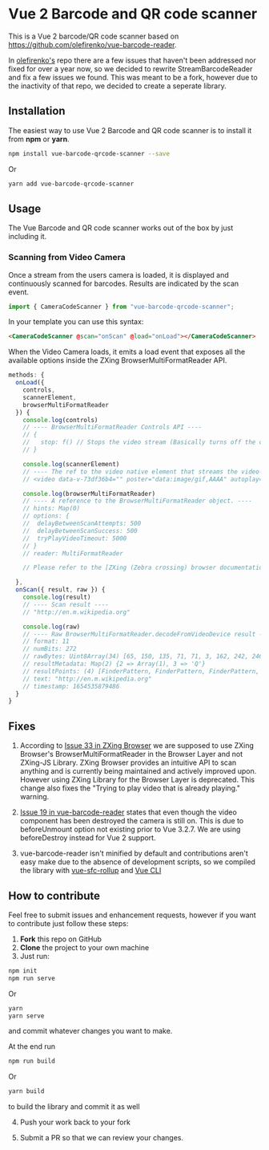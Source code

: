 # Vue 2 Barcode and QR code scanner

This is a Vue 2 barcode/QR code scanner based on https://github.com/olefirenko/vue-barcode-reader.

In [olefirenko's](https://github.com/olefirenko/) repo there are a few issues that haven't been addressed nor fixed for over a year now, so we decided to rewrite StreamBarcodeReader and fix a few issues we found.
This was meant to be a fork, however due to the inactivity of that repo,
we decided to create a seperate library.

## Installation

The easiest way to use Vue 2 Barcode and QR code scanner is to install it from **npm** or **yarn**.

```sh
npm install vue-barcode-qrcode-scanner --save
```

Or

```sh
yarn add vue-barcode-qrcode-scanner
```

## Usage

The Vue Barcode and QR code scanner works out of the box by just including it.

### Scanning from Video Camera

Once a stream from the users camera is loaded, it is displayed and continuously scanned for barcodes. Results are indicated by the scan event.

```js
import { CameraCodeScanner } from "vue-barcode-qrcode-scanner";
```

In your template you can use this syntax:

```html
<CameraCodeScanner @scan="onScan" @load="onLoad"></CameraCodeScanner>
```

When the Video Camera loads, it emits a load event that exposes all the available
options inside the ZXing BrowserMultiFormatReader API.

```js
methods: {
  onLoad({
    controls,
    scannerElement,
    browserMultiFormatReader
  }) {
    console.log(controls)
    // ---- BrowserMultiFormatReader Controls API ----
    // {
    //   stop: f() // Stops the video stream (Basically turns off the camera)
    // }

    console.log(scannerElement)
    // ---- The ref to the video native element that streams the video-camera output ----
    // <video data-v-73df36b4="" poster="data:image/gif,AAAA" autoplay="true" muted="true" // playsinline="true"></video>

    console.log(browserMultiFormatReader)
    // ---- A reference to the BrowserMultiFormatReader object. ----
    // hints: Map(0)
    // options: {
    //  delayBetweenScanAttempts: 500
    //  delayBetweenScanSuccess: 500
    //  tryPlayVideoTimeout: 5000
    // }
    // reader: MultiFormatReader

    // Please refer to the [ZXing (Zebra crossing) browser documentation](https://github.com/zxing-js/browser)

  },
  onScan({ result, raw }) {
    console.log(result)
    // ---- Scan result ----
    // "http://en.m.wikipedia.org"

    console.log(raw)
    // ---- Raw BrowserMultiFormatReader.decodeFromVideoDevice result ----
    // format: 11
    // numBits: 272
    // rawBytes: Uint8Array(34) [65, 150, 135, 71, 71, 3, 162, 242, 246, 86, 226, 230, 210, 231, 118, 150, 182, 151, 6, 86, 70, 150, 18, 230, 247, 38, 112, 236, 17, 236, 17, 236, 17, 236, buffer: ArrayBuffer(34), byteLength: 34, byteOffset: 0, length: 34, Symbol(Symbol.toStringTag): 'Uint8Array']
    // resultMetadata: Map(2) {2 => Array(1), 3 => 'Q'}
    // resultPoints: (4) [FinderPattern, FinderPattern, FinderPattern, AlignmentPattern]
    // text: "http://en.m.wikipedia.org"
    // timestamp: 1654535879486
  }
}
```

## Fixes

1. According to [Issue 33 in ZXing Browser](https://github.com/zxing-js/browser/issues/33#issuecomment-771716556) we are supposed to use ZXing Browser's BrowserMultiFormatReader in the Browser Layer and not ZXing-JS Library.
   ZXing Browser provides an intuitive API to
   scan anything and is currently being maintained and actively improved upon.
   However using ZXing Library for the Browser Layer is deprecated.
   This change also fixes the "Trying to play video that is already playing." warning.

2. [Issue 19 in vue-barcode-reader](https://github.com/olefirenko/vue-barcode-reader/issues/19) states that even though the video component has been destroyed the camera is still on. This is due to beforeUnmount option not existing prior to Vue 3.2.7.
   We are using beforeDestroy instead for Vue 2 support.

3. vue-barcode-reader isn't minified by default and contributions aren't easy make due to the absence of development scripts, so we compiled the library with [vue-sfc-rollup](https://github.com/team-innovation/vue-sfc-rollup) and [Vue CLI](https://cli.vuejs.org/)

## How to contribute

Feel free to submit issues and enhancement requests, however if you want
to contribute just follow these steps:

1. **Fork** this repo on GitHub
2. **Clone** the project to your own machine
3. Just run:

```sh
npm init
npm run serve
```

Or

```sh
yarn
yarn serve
```

and commit whatever changes you want to make.

At the end run

```sh
npm run build
```

Or

```sh
yarn build
```

to build the library and commit it as well

4. Push your work back to your fork

5. Submit a PR so that we can review your changes.
